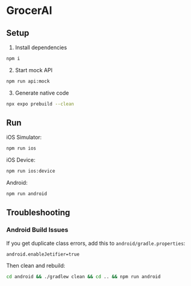 # GrocerAI

## Setup

1. Install dependencies

```bash
npm i
```

2. Start mock API

```bash
npm run api:mock
```

3. Generate native code

```bash
npx expo prebuild --clean
```

## Run

iOS Simulator:

```bash
npm run ios
```

iOS Device:

```bash
npm run ios:device
```

Android:

```bash
npm run android
```

## Troubleshooting

### Android Build Issues

If you get duplicate class errors, add this to `android/gradle.properties`:

```properties
android.enableJetifier=true
```

Then clean and rebuild:

```bash
cd android && ./gradlew clean && cd .. && npm run android
```
